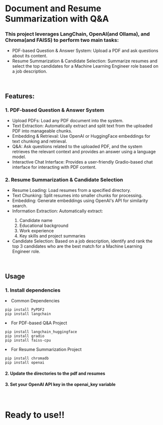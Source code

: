 <h1>Document and Resume Summarization with Q&A</h1>
<h3>This project leverages LangChain, OpenAI(and Ollama), and Chroma(and FAISS) to perform two main tasks:</h4>
<ul>
  <li>PDF-based Question & Answer System: Upload a PDF and ask questions about its content.</li>
  <li>Resume Summarization & Candidate Selection: Summarize resumes and select the top candidates for a Machine Learning Engineer role based on a job description.</li>
</ul>
<br>
<h2>Features:</h2>
<h3>1. PDF-based Question & Answer System</h3>
<ul>
  <li>Upload PDFs: Load any PDF document into the system.</li>
  <li>Text Extraction: Automatically extract and split text from the uploaded PDF into manageable chunks.</li>
  <li>Embedding & Retrieval: Use OpenAI or HuggingFace embeddings for text chunking and retrieval.</li>
  <li>Q&A: Ask questions related to the uploaded PDF, and the system retrieves the relevant context and provides an answer using a language model.</li>
  <li>Interactive Chat Interface: Provides a user-friendly Gradio-based chat interface for interacting with PDF content.</li>
</ul>

<h3>2. Resume Summarization & Candidate Selection</h3>
<ul>
  <li>Resume Loading: Load resumes from a specified directory.</li>
  <li>Text Chunking: Split resumes into smaller chunks for processing.</li>
  <li>Embedding: Generate embeddings using OpenAI's API for similarity search.</li>
  <li>Information Extraction: Automatically extract:</li>
    <ol>
      <li>Candidate name</li>
      <li>Educational background</li>
      <li>Work experience</li>
      <li>Key skills and project summaries</li>
    </ol>
  <li>Candidate Selection: Based on a job description, identify and rank the top 3 candidates who are the best match for a Machine Learning Engineer role.</li>
</ul>
<br>
<h2>Usage</h2>
<h3>1. Install dependencies</h3>
<li>Common Dependencies</li>
<pre><code>pip install PyPDF2
pip install langchain
</code></pre>
<li>For PDF-based Q&A Project</li>
<pre><code>pip install langchain_huggingface
pip install gradio
pip install faiss-cpu
</code></pre>
<li>For Resume Summarization Project</li>
<pre><code>pip install chromadb
pip install openai
</code></pre>
<h4>2. Update the directories to the pdf and resumes</h4>
<h4>3. Set your OpenAI API key in the openai_key variable</h4>
<br>
<h1>Ready to use!!</h1>
